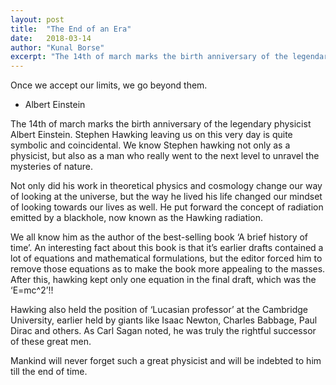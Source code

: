 ```yaml
---
layout: post
title:  "The End of an Era"
date:   2018-03-14
author: "Kunal Borse"
excerpt: "The 14th of march marks the birth anniversary of the legendary physicist Albert Einstein. Stephen Hawking leaving us on this very day is quite symbolic and coincidental."
---
```


Once we accept our limits, we go beyond them.

- Albert Einstein

The 14th of march marks the birth anniversary of the legendary physicist Albert Einstein. Stephen Hawking leaving us on this very day is quite symbolic and coincidental. We know Stephen hawking not only as a physicist, but also as a man who really went to the next level to unravel the mysteries of nature.

Not only did his work in theoretical physics and cosmology change our way of looking at the universe, but the way he lived his life changed our mindset of looking towards our lives as well. He put forward the concept of radiation emitted by a blackhole, now known as the Hawking radiation.

We all know him as the author of the best-selling book ‘A brief history of time’. An interesting fact about this book is that it’s earlier drafts contained a lot of equations and mathematical formulations, but the editor forced him to remove those equations as to make the book more appealing to the masses. After this, hawking kept only one equation in the final draft, which was the ‘E=mc^2’!!

Hawking also held the position of ‘Lucasian professor’ at the Cambridge University, earlier held by giants like Isaac Newton, Charles Babbage, Paul Dirac and others. As Carl Sagan noted, he was truly the rightful successor of these great men.

Mankind will never forget such a great physicist and will be indebted to him till the end of time.

